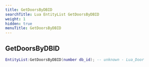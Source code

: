 ```yaml
---
title: GetDoorsByDBID
searchTitle: Lua EntityList GetDoorsByDBID
weight: 1
hidden: true
menuTitle: GetDoorsByDBID
---
```

## GetDoorsByDBID
```lua
EntityList:GetDoorsByDBID(number db_id); -- unknown - Lua_Door
```